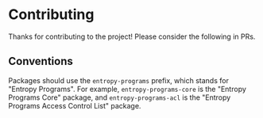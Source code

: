 # Contributing

Thanks for contributing to the project! Please consider the following in PRs.

## Conventions

Packages should use the `entropy-programs` prefix, which stands for "Entropy Programs". For example, `entropy-programs-core` is the "Entropy Programs Core" package, and `entropy-programs-acl` is the "Entropy Programs Access Control List" package.
